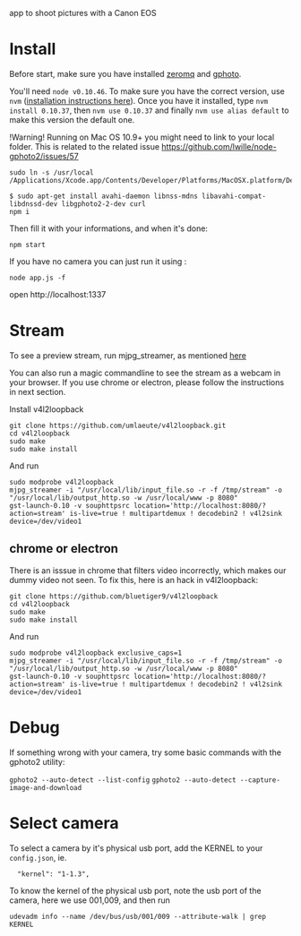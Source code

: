 app to shoot pictures with a Canon EOS

# Install

Before start, make sure you have installed [zeromq](http://zeromq.org/intro:get-the-software) and [gphoto](http://www.gphoto.org/).

You'll need `node v0.10.46`. To make sure you have the correct version, use `nvm` ([installation instructions here](https://github.com/creationix/nvm)). Once you have it installed, type `nvm install 0.10.37`, then `nvm use 0.10.37` and finally `nvm use alias default` to make this version the default one.

!Warning!
Running on Mac OS 10.9+ you might need to link to your local folder. This is related to the related issue https://github.com/lwille/node-gphoto2/issues/57 

```
sudo ln -s /usr/local /Applications/Xcode.app/Contents/Developer/Platforms/MacOSX.platform/Developer/SDKs/MacOSX10.11.sdk/usr/local
```

```
$ sudo apt-get install avahi-daemon libnss-mdns libavahi-compat-libdnssd-dev libgphoto2-2-dev curl
npm i
```
Then fill it with your informations, and when it's done:
```
npm start
```

If you have no camera you can just run it using :

```
node app.js -f
```

open http://localhost:1337

# Stream

To see a preview stream, run mjpg_streamer, as mentioned [here](https://github.com/soixantecircuits/pyying)

You can also run a magic commandline to see the stream as a webcam in your browser.
If you use chrome or electron, please follow the instructions in next section.

Install v4l2loopback

```
git clone https://github.com/umlaeute/v4l2loopback.git
cd v4l2loopback
sudo make
sudo make install
```

And run

```
sudo modprobe v4l2loopback
mjpg_streamer -i "/usr/local/lib/input_file.so -r -f /tmp/stream" -o     "/usr/local/lib/output_http.so -w /usr/local/www -p 8080"
gst-launch-0.10 -v souphttpsrc location='http://localhost:8080/?action=stream' is-live=true ! multipartdemux ! decodebin2 ! v4l2sink device=/dev/video1
```

## chrome or electron

There is an isssue in chrome that filters video incorrectly, which makes our dummy video not seen.
To fix this, here is an hack in v4l2loopback:

```
git clone https://github.com/bluetiger9/v4l2loopback
cd v4l2loopback
sudo make
sudo make install
```

And run

```
sudo modprobe v4l2loopback exclusive_caps=1
mjpg_streamer -i "/usr/local/lib/input_file.so -r -f /tmp/stream" -o     "/usr/local/lib/output_http.so -w /usr/local/www -p 8080"
gst-launch-0.10 -v souphttpsrc location='http://localhost:8080/?action=stream' is-live=true ! multipartdemux ! decodebin2 ! v4l2sink device=/dev/video1
```

# Debug

If something wrong with your camera, try some basic commands with the gphoto2 utility:

`gphoto2 --auto-detect --list-config`
`gphoto2 --auto-detect --capture-image-and-download`

# Select camera

To select a camera by it's physical usb port, add the KERNEL to your `config.json`, ie.

```
  "kernel": "1-1.3",
```

To know the kernel of the physical usb port, note the usb port of the camera, here we use 001,009, and then run
```
udevadm info --name /dev/bus/usb/001/009 --attribute-walk | grep KERNEL
```
